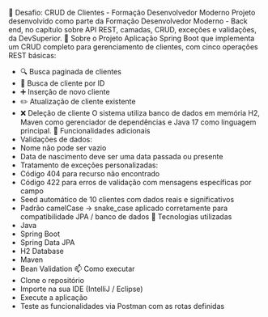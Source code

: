 🧩 Desafio: CRUD de Clientes - Formação Desenvolvedor Moderno
Projeto desenvolvido como parte da Formação Desenvolvedor Moderno - Back end, no capítulo sobre API REST, camadas, CRUD, exceções e validações, da DevSuperior.
🚀 Sobre o Projeto
Aplicação Spring Boot que implementa um CRUD completo para gerenciamento de clientes, com cinco operações REST básicas:
- 🔍 Busca paginada de clientes
- 🔎 Busca de cliente por ID
- ➕ Inserção de novo cliente
- ✏️ Atualização de cliente existente
- ❌ Deleção de cliente
O sistema utiliza banco de dados em memória H2, Maven como gerenciador de dependências e Java 17 como linguagem principal.
🧪 Funcionalidades adicionais
- Validações de dados:
- Nome não pode ser vazio
- Data de nascimento deve ser uma data passada ou presente
- Tratamento de exceções personalizadas:
- Código 404 para recurso não encontrado
- Código 422 para erros de validação com mensagens específicas por campo
- Seed automático de 10 clientes com dados reais e significativos
- Padrão camelCase → snake_case aplicado corretamente para compatibilidade JPA / banco de dados
🧰 Tecnologias utilizadas
- Java
- Spring Boot
- Spring Data JPA
- H2 Database
- Maven
- Bean Validation
📫 Como executar
- Clone o repositório
- Importe na sua IDE (IntelliJ / Eclipse)
- Execute a aplicação
- Teste as funcionalidades via Postman com as rotas definidas
